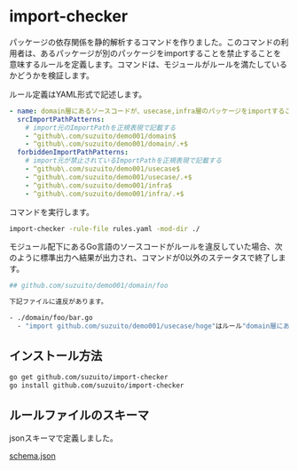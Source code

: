 # import-checker

パッケージの依存関係を静的解析するコマンドを作りました。このコマンドの利用者は、あるパッケージが別のパッケージをimportすることを禁止することを意味するルールを定義します。コマンドは、モジュールがルールを満たしているかどうかを検証します。

ルール定義はYAML形式で記述します。

```yaml
- name: domain層にあるソースコードが、usecase,infra層のパッケージをimportすることを禁止する。
  srcImportPathPatterns:
    # import元のImportPathを正規表現で記載する
    - ^github\.com/suzuito/demo001/domain$
    - ^github\.com/suzuito/demo001/domain/.+$
  forbiddenImportPathPatterns:
    # import元が禁止されているImportPathを正規表現で記載する
    - ^github\.com/suzuito/demo001/usecase$
    - ^github\.com/suzuito/demo001/usecase/.+$
    - ^github\.com/suzuito/demo001/infra$
    - ^github\.com/suzuito/demo001/infra/.+$
```

コマンドを実行します。

```bash
import-checker -rule-file rules.yaml -mod-dir ./
```

モジュール配下にあるGo言語のソースコードがルールを違反していた場合、次のように標準出力へ結果が出力され、コマンドが0以外のステータスで終了します。

```bash
## github.com/suzuito/demo001/domain/foo

下記ファイルに違反があります。

- ./domain/foo/bar.go
  - "import github.com/suzuito/demo001/usecase/hoge"はルール"domain層にあるソースコードが、usecase,infra層のパッケージをimportすることを禁止する。"に違反します。

```

## インストール方法

```bash
go get github.com/suzuito/import-checker
go install github.com/suzuito/import-checker
```

## ルールファイルのスキーマ

jsonスキーマで定義しました。

[schema.json](schema.json)
